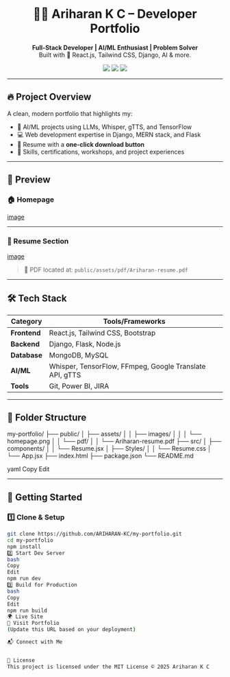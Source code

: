 <h1 align="center">👨‍💻 Ariharan K C – Developer Portfolio</h1>

<p align="center">
  <b>Full-Stack Developer | AI/ML Enthusiast | Problem Solver</b><br />
  Built with 💙 React.js, Tailwind CSS, Django, AI & more.
</p>

<p align="center">
  <img src="https://img.shields.io/github/deployments/ARIHARAN-KC/my-portfolio/production?label=deployment" />
  <img src="https://img.shields.io/badge/React-18.x-blue?logo=react" />
  <img src="https://img.shields.io/badge/Status-Active-brightgreen" />
</p>

---

## 🔥 Project Overview

A clean, modern portfolio that highlights my:

- 🧠 AI/ML projects using LLMs, Whisper, gTTS, and TensorFlow
- 💻 Web development expertise in Django, MERN stack, and Flask
- 📄 Resume with a **one-click download button**
- 💼 Skills, certifications, workshops, and project experiences

---

## 📸 Preview

### 🏠 Homepage

[image](https://github.com/user-attachments/assets/28fb94b4-5112-4619-b0c6-601c82b5c804)


---

### 📄 Resume Section

[image](https://github.com/user-attachments/assets/7c006a66-bc4f-464c-b403-0526896f6ea1)

> 📂 PDF located at: `public/assets/pdf/Ariharan-resume.pdf`

---

## 🛠 Tech Stack

| Category        | Tools/Frameworks                                          |
|----------------|-----------------------------------------------------------|
| **Frontend**    | React.js, Tailwind CSS, Bootstrap                        |
| **Backend**     | Django, Flask, Node.js                                   |
| **Database**    | MongoDB, MySQL                                           |
| **AI/ML**       | Whisper, TensorFlow, FFmpeg, Google Translate API, gTTS  |
| **Tools**       | Git, Power BI, JIRA                                      |

---

## 🧾 Folder Structure

my-portfolio/
├── public/
│ ├── assets/
│ │ ├── images/
│ │ │ └── homepage.png
│ │ └── pdf/
│ │ └── Ariharan-resume.pdf
├── src/
│ ├── components/
│ │ └── Resume.jsx
│ ├── Styles/
│ │ └── Resume.css
│ └── App.jsx
├── index.html
├── package.json
└── README.md

yaml
Copy
Edit

---

## 🚀 Getting Started

### 1️⃣ Clone & Setup

```bash
git clone https://github.com/ARIHARAN-KC/my-portfolio.git
cd my-portfolio
npm install
2️⃣ Start Dev Server
bash
Copy
Edit
npm run dev
3️⃣ Build for Production
bash
Copy
Edit
npm run build
🌍 Live Site
🔗 Visit Portfolio
(Update this URL based on your deployment)

📬 Connect with Me


📝 License
This project is licensed under the MIT License © 2025 Ariharan K C
